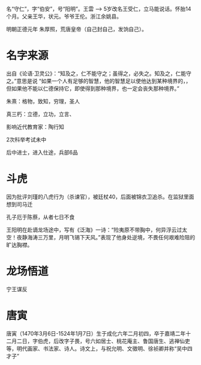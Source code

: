 名“守仁”，字“伯安”，号“阳明”。王雲 --> 5岁改名王受仁，立马能说话。怀胎14个月。父亲王华，状元。爷爷王伦。浙江余姚县。

明朝正德元年 朱厚照，荒唐皇帝（自己封自己，发饷自己）。

# 名字来源

出自《论语·卫灵公》：“知及之，仁不能守之；虽得之，必失之。知及之，仁能守之。”意思是说 “如果一个人有足够的智慧，他的智慧足以使他达到某种境界的，，但如果他不能以仁德保持它，即使得到那种境界，也一定会丧失那种境界。”

朱熹：格物，致知，穷理，圣人

真三朽：立德，立功，立言、

影响近代教育家：陶行知

2次科举考试未中


后中进士，进入仕途，兵部6品

# 斗虎

因为批评刘瑾的八虎行为（杀谏官），被廷杖40，后面被锦衣卫追杀。在监狱里面想到司马迁

孔子厄于陈蔡，从者七日不食

王阳明在赴谪龙场途中，写有《泛海》一诗：“险夷原不带胸中，何异浮云过太空！夜静海涛三万里，月明飞锡下天风。”表现了他身处逆境，不畏任何艰难险阻的旷达胸襟。

# 龙场悟道

宁王谋反


# 唐寅
唐寅（1470年3月6日-1524年1月7日）生于成化六年二月初四，卒于嘉靖二年十二月二日，字伯虎，后改字子畏，号六如居士、桃花庵主、鲁国唐生、逃禅仙吏等，明代画家、书法家、诗人。诗文上，与祝允明、文徵明、徐祯卿并称“吴中四才子”